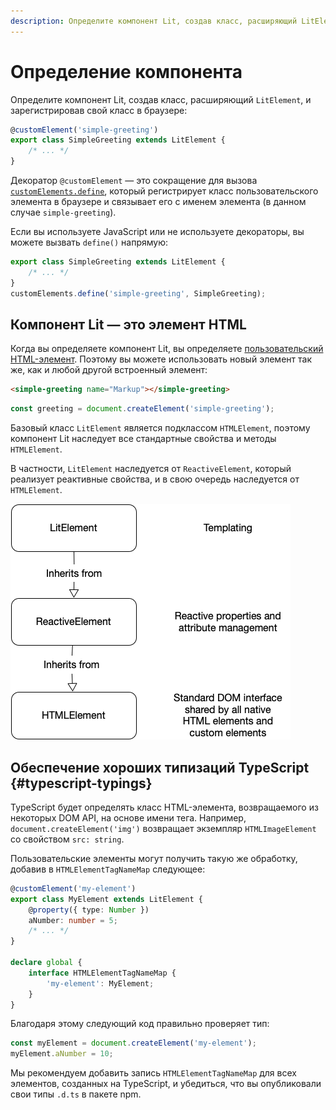 ```yaml
---
description: Определите компонент Lit, создав класс, расширяющий LitElement, и зарегистрировав свой класс в браузере
---
```


# Определение компонента

Определите компонент Lit, создав класс, расширяющий `LitElement`, и зарегистрировав свой класс в браузере:

```ts
@customElement('simple-greeting')
export class SimpleGreeting extends LitElement {
    /* ... */
}
```

Декоратор `@customElement` — это сокращение для вызова [`customElements.define`](https://developer.mozilla.org/docs/Web/API/CustomElementRegistry/define), который регистрирует класс пользовательского элемента в браузере и связывает его с именем элемента (в данном случае `simple-greeting`).

Если вы используете JavaScript или не используете декораторы, вы можете вызвать `define()` напрямую:

```js
export class SimpleGreeting extends LitElement {
    /* ... */
}
customElements.define('simple-greeting', SimpleGreeting);
```

## Компонент Lit — это элемент HTML

Когда вы определяете компонент Lit, вы определяете [пользовательский HTML-элемент](https://developer.mozilla.org/docs/Web/Web_Components/Using_custom_elements). Поэтому вы можете использовать новый элемент так же, как и любой другой встроенный элемент:

```html
<simple-greeting name="Markup"></simple-greeting>
```

```js
const greeting = document.createElement('simple-greeting');
```

Базовый класс `LitElement` является подклассом `HTMLElement`, поэтому компонент Lit наследует все стандартные свойства и методы `HTMLElement`.

В частности, `LitElement` наследуется от `ReactiveElement`, который реализует реактивные свойства, и в свою очередь наследуется от `HTMLElement`.

![Диаграмма наследования показывает, что LitElement наследует от ReactiveElement, который, в свою очередь, наследует от HTMLElement. LitElement отвечает за шаблонизацию, ReactiveElement — за управление реактивными свойствами и атрибутами, HTMLElement — стандартный интерфейс DOM, общий для всех собственных элементов HTML и пользовательских элементов.](lit-element-inheritance.png)

## Обеспечение хороших типизаций TypeScript {#typescript-typings}

TypeScript будет определять класс HTML-элемента, возвращаемого из некоторых DOM API, на основе имени тега. Например, `document.createElement('img')` возвращает экземпляр `HTMLImageElement` со свойством `src: string`.

Пользовательские элементы могут получить такую же обработку, добавив в `HTMLElementTagNameMap` следующее:

```ts
@customElement('my-element')
export class MyElement extends LitElement {
    @property({ type: Number })
    aNumber: number = 5;
    /* ... */
}

declare global {
    interface HTMLElementTagNameMap {
        'my-element': MyElement;
    }
}
```

Благодаря этому следующий код правильно проверяет тип:

```ts
const myElement = document.createElement('my-element');
myElement.aNumber = 10;
```

Мы рекомендуем добавить запись `HTMLElementTagNameMap` для всех элементов, созданных на TypeScript, и убедиться, что вы опубликовали свои типы `.d.ts` в пакете npm.
